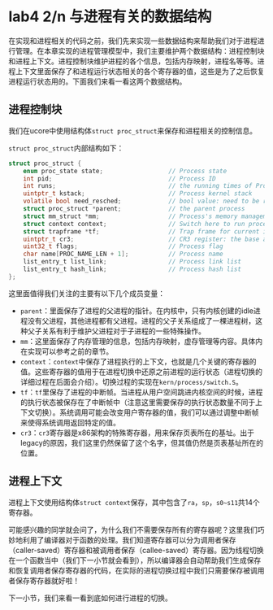 # lab4 2/n 与进程有关的数据结构

在实现和进程相关的代码之前，我们先来实现一些数据结构来帮助我们对于进程进行管理。在本章实现的进程管理模型中，我们主要维护两个数据结构：进程控制块和进程上下文。进程控制块维护进程的各个信息，包括内存映射，进程名等等。进程上下文里面保存了和进程运行状态相关的各个寄存器的值，这些是为了之后恢复进程运行状态用的。下面我们来看一看这两个数据结构。

## 进程控制块

我们在ucore中使用结构体`struct proc_struct`来保存和进程相关的控制信息。

`struct proc_struct`内部结构如下：

```c
struct proc_struct {
    enum proc_state state;                  // Process state
    int pid;                                // Process ID
    int runs;                               // the running times of Proces
    uintptr_t kstack;                       // Process kernel stack
    volatile bool need_resched;             // bool value: need to be rescheduled to release CPU?
    struct proc_struct *parent;             // the parent process
    struct mm_struct *mm;                   // Process's memory management field
    struct context context;                 // Switch here to run process
    struct trapframe *tf;                   // Trap frame for current interrupt
    uintptr_t cr3;                          // CR3 register: the base addr of Page Directroy Table(PDT)
    uint32_t flags;                         // Process flag
    char name[PROC_NAME_LEN + 1];           // Process name
    list_entry_t list_link;                 // Process link list 
    list_entry_t hash_link;                 // Process hash list
};
```

这里面值得我们关注的主要有以下几个成员变量：

- `parent`：里面保存了进程的父进程的指针。在内核中，只有内核创建的idle进程没有父进程，其他进程都有父进程。进程的父子关系组成了一棵进程树，这种父子关系有利于维护父进程对于子进程的一些特殊操作。
- `mm`：这里面保存了内存管理的信息，包括内存映射，虚存管理等内容。具体内在实现可以参考之前的章节。
- `context`：`context`中保存了进程执行的上下文，也就是几个关键的寄存器的值。这些寄存器的值用于在进程切换中还原之前进程的运行状态（进程切换的详细过程在后面会介绍）。切换过程的实现在`kern/process/switch.S`。
- `tf`：`tf`里保存了进程的中断帧。当进程从用户空间跳进内核空间的时候，进程的执行状态被保存在了中断帧中（注意这里需要保存的执行状态数量不同于上下文切换）。系统调用可能会改变用户寄存器的值，我们可以通过调整中断帧来使得系统调用返回特定的值。
- `cr3`：`cr3`寄存器是x86架构的特殊寄存器，用来保存页表所在的基址。出于legacy的原因，我们这里仍然保留了这个名字，但其值仍然是页表基址所在的位置。

## 进程上下文

进程上下文使用结构体`struct context`保存，其中包含了`ra`，`sp`，`s0~s11`共14个寄存器。

可能感兴趣的同学就会问了，为什么我们不需要保存所有的寄存器呢？这里我们巧妙地利用了编译器对于函数的处理。我们知道寄存器可以分为调用者保存（caller-saved）寄存器和被调用者保存（callee-saved）寄存器。因为线程切换在一个函数当中（我们下一小节就会看到），所以编译器会自动帮助我们生成保存和恢复调用者保存寄存器的代码，在实际的进程切换过程中我们只需要保存被调用者保存寄存器就好啦！

下一小节，我们来看一看到底如何进行进程的切换。

